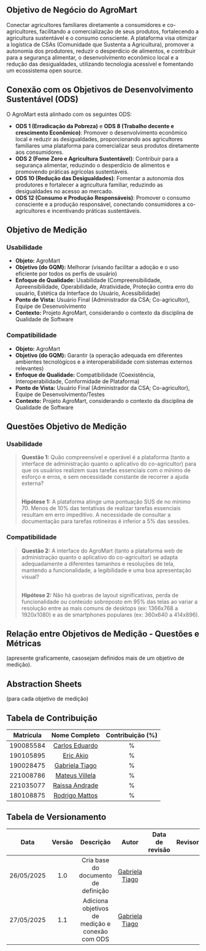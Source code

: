 ## Objetivo de Negócio do **AgroMart**

Conectar agricultores familiares diretamente a consumidores e co-agricultores, facilitando a comercialização de seus produtos, fortalecendo a agricultura sustentável e o consumo consciente. A plataforma visa otimizar a logística de CSAs (Comunidade que Sustenta a Agricultura), promover a autonomia dos produtores, reduzir o desperdício de alimentos, e contribuir para a segurança alimentar, o desenvolvimento econômico local e a redução das desigualdades, utilizando tecnologia acessível e fomentando um ecossistema open source.

## Conexão com os Objetivos de Desenvolvimento Sustentável (ODS)

O AgroMart está alinhado com os seguintes ODS:

-   **ODS 1 (Erradicação da Pobreza)** e **ODS 8 (Trabalho decente e crescimento Econômico)**: Promover o desenvolvimento econômico local e reduzir as desigualdades, proporcionando aos agricultores familiares uma plataforma para comercializar seus produtos diretamente aos consumidores.
-   **ODS 2 (Fome Zero e Agricultura Sustentável)**: Contribuir para a segurança alimentar, reduzindo o desperdício de alimentos e promovendo práticas agrícolas sustentáveis.
-   **ODS 10 (Redução das Desigualdades)**: Fomentar a autonomia dos produtores e fortalecer a agricultura familiar, reduzindo as desigualdades no acesso ao mercado.
-   **ODS 12 (Consumo e Produção Responsáveis)**: Promover o consumo consciente e a produção responsável, conectando consumidores a co-agricultores e incentivando práticas sustentáveis.

## Objetivo de Medição

### Usabilidade

-   **Objeto:** AgroMart
-   **Objetivo (do GQM):** Melhorar (visando facilitar a adoção e o uso eficiente por todos os perfis de usuário)
-   **Enfoque de Qualidade:** Usabilidade (Compreensibilidade, Apreensibilidade, Operabilidade, Atratividade, Proteção contra erro do usuário, Estética da Interface do Usuário, Acessibilidade)
-   **Ponto de Vista:** Usuário Final (Administrador da CSA; Co-agricultor), Equipe de Desenvolvimento
-   **Contexto:** Projeto AgroMart, considerando o contexto da disciplina de Qualidade de Software

### Compatibilidade

-   **Objeto:** AgroMart
-   **Objetivo (do GQM):** Garantir (a operação adequada em diferentes ambientes tecnológicos e a interoperabilidade com sistemas externos relevantes)
-   **Enfoque de Qualidade:** Compatibilidade (Coexistência, Interoperabilidade, Conformidade de Plataforma)
-   **Ponto de Vista:** Usuário Final (Administrador da CSA; Co-agricultor), Equipe de Desenvolvimento/Testes
-   **Contexto:** Projeto AgroMart, considerando o contexto da disciplina de Qualidade de Software

## Questões Objetivo de Medição

### Usabilidade

> **Questão 1:** Quão compreensível e operável é a plataforma (tanto a interface de administração quanto o aplicativo do co-agricultor) para que os usuários realizem suas tarefas essenciais com o mínimo de esforço e erros, e sem necessidade constante de recorrer a ajuda externa?
>
> <br> **Hipótese 1:** A plataforma atinge uma pontuação SUS de no mínimo 70. Menos de 10% das tentativas de realizar tarefas essenciais resultam em erro impeditivo. A necessidade de consultar a documentação para tarefas rotineiras é inferior a 5% das sessões.

### Compatibilidade

> **Questão 2:** A interface do AgroMart (tanto a plataforma web de administração quanto o aplicativo do co-agricultor) se adapta adequadamente a diferentes tamanhos e resoluções de tela, mantendo a funcionalidade, a legibilidade e uma boa apresentação visual?
>
> <br> **Hipótese 2:** Não há quebras de layout significativas, perda de funcionalidade ou conteúdo sobreposto em 95% das telas ao variar a resolução entre as mais comuns de desktops (ex: 1366x768 a 1920x1080) e as de smartphones populares (ex: 360x640 a 414x896).

## Relação entre Objetivos de Medição - Questões e Métricas

(apresente graficamente, casosejam definidos mais de um objetivo de medição).

## Abstraction Sheets

(para cada objetivo de medição)

## Tabela de Contribuição

| Matrícula |                           Nome Completo                            | Contribuição (%) |
| :-------: | :----------------------------------------------------------------: | :--------------: |
| 190085584 | [Carlos Eduardo](https://github.com/CarlosEduardoMendesdeMesquita) |        %         |
| 190105895 |             [Eric Akio](https://github.com/eric-kingu)             |        %         |
| 190028475 |         [Gabriela Tiago](https://github.com/GabrielaTiago)         |        %         |
| 221008786 |          [Mateus Villela](https://github.com/MVConsorte)           |        %         |
| 221035077 |        [Raissa Andrade](https://github.com/RaissaAndradeS)         |        %         |
| 180108875 |         [Rodrigo Mattos](https://github.com/Rodrigomfab88)         |        %         |

## Tabela de Versionamento

|    Data    | Versão |                    Descrição                    |                       Autor                        | Data de revisão | Revisor |
| :--------: | :----: | :---------------------------------------------: | :------------------------------------------------: | :-------------: | :-----: |
| 26/05/2025 |  1.0   |       Cria base do documento de definição       | [Gabriela Tiago](https://github.com/GabrielaTiago) |                 |         |
| 27/05/2025 |  1.1   | Adiciona objetivos de medição e conexão com ODS | [Gabriela Tiago](https://github.com/GabrielaTiago) |                 |         |
